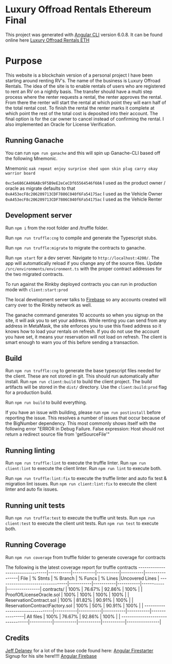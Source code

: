 # Luxury Offroad Rentals Ethereum Final

This project was generated with [Angular CLI](https://github.com/angular/angular-cli) version 6.0.8.
It can be found online here [Luxury Offroad Rentals ETH](https://lor-eth.firebaseapp.com/)

# Purpose

This website is a blockchain version of a personal project I have been starting around renting RV's. The name of the business is Luxury Offroad Rentals.
The idea of the site is to enable rentals of users who are registered to rent an RV on a nightly basis. The transfer should have a multi step process where
the renter requests a rental, the renter approves the rental. From there the renter will start the rental at which point they will earn half of the total
rental cost. To finish the rental the renter marks it complete at which point the rest of the total cost is deposited into their account. The final option
is for the car owner to cancel instead of confirming the rental. I also implemented an Oracle for License Verification.


## Running Ganache

You can run `npm run ganache` and this will spin up Ganache-CLI based off the following Mnemonic.

Mnemonic `oak repeat enjoy surprise shed upon skin plug carry okay warrior board`

`0xc5e686CA406ABc9F5B9eE2eCeCDf65564546f60A` I used as the product owner / oracle as migrate defaults to that
`0xA453ecF8c206209713CDF7806C040f6Fa54175ac` I used as the Vehicle Owner
`0xA453ecF8c206209713CDF7806C040f6Fa54175ac` I used as the Vehicle Renter

## Development server

Run `npm i` from the root folder and /truffle folder.

Run `npm run truffle:cng` to compile and generate the Typescript stubs.

Run `npm run truffle:migrate` to migrate the contracts to ganache.

Run `npm start` for a dev server. Navigate to `http://localhost:4200/`. The app will automatically reload if you change any of the source files.
Update `/src/environments/environment.ts` with the proper 
contract addresses for the two migrated contracts.

To run against the Rinkby deployed contracts you can run in production mode with `client:start:prod`

The local development server talks to [Firebase](https://firebase.google.com/) so any accounts created will carry over to the Rinkby network as well.

The ganache command generates 10 accounts so when you signup on the site, it will ask you to set your address. While
renting you can send from any address in MetaMask, the site enforces you to use this fixed address so it knows how to
load your rentals on refresh. If you do not use the account you have set, it means your reservation will not load on refresh.
The client is smart enough to warn you of this before sending a transaction.

## Build

Run `npm run truffle:cng` to generate the base typescript files needed for the client. These are not stored in git. This should run automatically after install.
Run `npm run client:build` to build the client project. The build artifacts will be stored in the `dist/` directory. Use the `client:build:prod` flag for a production build.

Run `npm run build` to build everything.

If you have an issue with building, please run `npm run postinstall` before reporting the issue. This resolves a number of issues that occur because of the BigNumber dependency.
This most commonly shows itself with the following error "ERROR in Debug Failure. False expression: Host should not return a redirect source file from 'getSourceFile'"

## Running linting

Run `npm run truffle:lint` to execute the truffle linter.
Run `npm run client:lint` to execute the client linter.
Run `npm run lint` to execute both.

Run `npm run truffle:lint:fix` to execute the truffle linter and auto fix test & migration lint issues.
Run `npm run client:lint:fix` to execute the client linter and auto fix issues.

## Running unit tests

Run `npm run truffle:test` to execute the truffle unit tests.
Run `npm run client:test` to execute the client unit tests.
Run `npm run test` to execute both.

## Running Coverage

Run `npm run coverage` from truffle folder to generate coverage for contracts

The following is the latest coverage report for truffle contracts
---------------------------------|-----------|-----------|-----------|-----------|----------------|
File                             |  % Stmts  | % Branch  |  % Funcs  |  % Lines  |Uncovered Lines |
---------------------------------|-----------|-----------|-----------|-----------|----------------|
 contracts/                      |      100% |    76.67% |    92.86% |      100% |                |
  ProofOfLicenseOracle.sol       |      100% |      100% |      100% |      100% |                |
  ReservationContract.sol        |      100% |    81.82% |    90.91% |      100% |                |
  ReservationContractFactory.sol |      100% |       50% |    90.91% |      100% |                |
---------------------------------|-----------|-----------|-----------|-----------|----------------|
All files                        |      100% |    76.67% |    92.86% |      100% |                |
---------------------------------|-----------|-----------|-----------|-----------|----------------|

## Credits

[Jeff Delaney](https://jeffdelaney.me) for a lot of the base code found here: [Angular Firestarter](https://github.com/codediodeio/angular-firestarter)
Signup for his site here!!!! [Angular Firebase](https://angularfirebase.com/)
